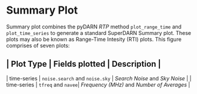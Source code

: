 # Summary Plot 

Summary plot combines the pyDARN *RTP* method `plot_range_time` and 
`plot_time_series` to generate a standard SuperDARN Summary plot. These 
plots may also be known as Range-Time Intesity (RTI) plots. This figure
comprises of seven plots:


| Plot Type | Fields plotted | Description |
-----------------------------------------
| time-series | `noise.search` and `noise.sky` | *Search Noise* and *Sky Noise* |
| time-series | `tfreq` and `navee`| *Frequency ($MHz$)* and *Number of Averages* |


